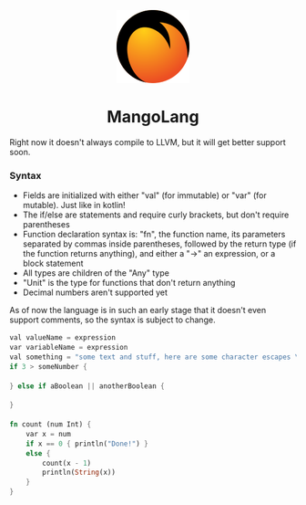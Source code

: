 
<div align="center">
    <p><img width=128px src="/art/icon/128.png"/></p>
    <h1>MangoLang</h1>
</div>

Right now it doesn't always compile to LLVM, but it will get better support soon.

### Syntax
- Fields are initialized with either "val" (for immutable) or "var" (for mutable). Just like in kotlin!
- The if/else are statements and require curly brackets, but don't require parentheses
- Function declaration syntax is: "fn", the function name, its parameters separated by commas inside parentheses, followed by the return type (if the function returns anything), and either a "->" an expression, or a block statement
- All types are children of the "Any" type
- "Unit" is the type for functions that don't return anything
- Decimal numbers aren't supported yet

As of now the language is in such an early stage that it doesn't even support comments, so the syntax is subject to change.
```rust
val valueName = expression
var variableName = expression
val something = "some text and stuff, here are some character escapes \n\t\r\\\""
if 3 > someNumber {

} else if aBoolean || anotherBoolean {

}

fn count (num Int) {
    var x = num
    if x == 0 { println("Done!") }
    else {
        count(x - 1)
        println(String(x))
    }
}
```
